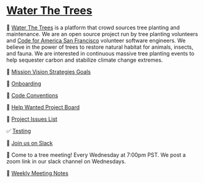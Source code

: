 # [Water The Trees](https://waterthetrees.com)

🌳 [Water The Trees](https://waterthetrees.com) is a platform that crowd sources tree planting and maintenance.
We are an open source project run by tree planting volunteers and [Code for America San Francisco](https://www.codeforsanfrancisco.org/) volunteer software engineers.
We believe in the power of trees to restore natural habitat for animals, insects, and fauna.
We are interested in continuous massive tree planting events to help sequester carbon and stabilize climate change extremes.

🌱 [Mission Vision Strategies Goals](https://github.com/waterthetrees/waterthetrees/wiki/Mission-Vision-Strategies-Goals)

🔰 [Onboarding](https://github.com/waterthetrees/waterthetrees/wiki/Onboarding)

🧩 [Code Conventions](https://github.com/waterthetrees/waterthetrees/wiki/Code-Conventions)

💚 [Help Wanted Project Board](https://github.com/orgs/waterthetrees/projects/2/views/7)

🦚 [Project Issues List](https://github.com/orgs/waterthetrees/projects/2/views/1)

✅ [Testing](https://github.com/waterthetrees/waterthetrees/wiki/Testing)

🐸 [Join us on Slack](https://sfbrigade.slack.com/archives/C010EGACUTU)

🧤 Come to a tree meeting! Every Wednesday at 7:00pm PST. We post a zoom link in our slack channel on Wednesdays.

🌲 [Weekly Meeting Notes](https://github.com/waterthetrees/waterthetrees/wiki/Weekly-Meeting)
